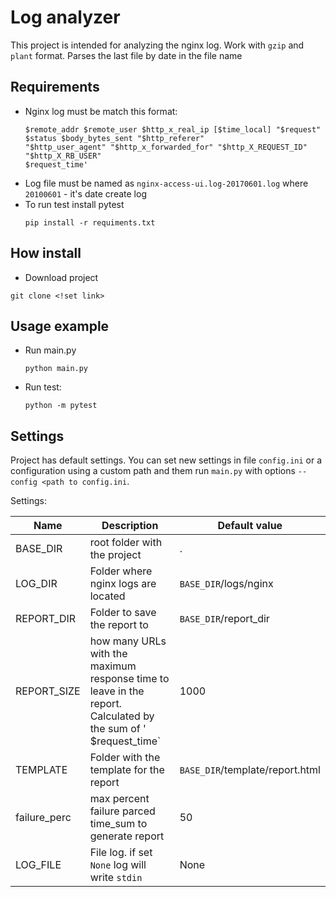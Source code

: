 Log analyzer
========
This project is intended for analyzing the nginx log. 
Work with `gzip` and `plant` format.
Parses the last file by date in the file name

Requirements
-----------
* Nginx log must be match this format:
    ```
    $remote_addr $remote_user $http_x_real_ip [$time_local] "$request" 
    $status $body_bytes_sent "$http_referer" 
    "$http_user_agent" "$http_x_forwarded_for" "$http_X_REQUEST_ID" "$http_X_RB_USER"
    $request_time'
    ```
* Log file must be named as `nginx-access-ui.log-20170601.log` where `20100601` - it's date create log
* To run test install pytest
    ```shell script
    pip install -r requiments.txt
    ```
How install
---------
* Download project
```shell script
git clone <!set link>
```

Usage example
--------
* Run main.py
    ```shell script
    python main.py
    ```
* Run test:
    ```shell script
    python -m pytest
    ```



Settings
-----------
Project has default settings. You can set new settings in file `config.ini` or a configuration using a custom path and them run `main.py` 
with options `--config <path to config.ini`.

Settings:

|Name |Description|Default value|
|----|----|----|
| BASE_DIR|root folder with the project| .|
|LOG_DIR| Folder where nginx logs are located| `BASE_DIR`/logs/nginx
|REPORT_DIR| Folder to save the report to| `BASE_DIR`/report_dir
|REPORT_SIZE| how many URLs with the maximum response time to leave in the report. Calculated by the sum of ' $request_time`| 1000
|TEMPLATE| Folder with the template for the report|`BASE_DIR`/template/report.html 
|failure_perc| max percent failure parced time_sum to generate report|50
|LOG_FILE| File log. if set `None` log will write `stdin`| None